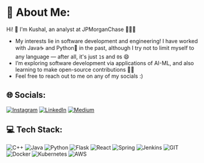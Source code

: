 # 💫 About Me:
Hi! 👋 I'm Kushal, an analyst at JPMorganChase 👨🏻‍💻
- My interests lie in software development and engineering! I have worked with Java☕ and Python🐍 in the past, although I try not to limit myself to any language — after all, it's just `1️`s and `0️`s 😄<br> 
- I’m exploring software development via applications of AI-ML, and also learning to make open-source contributions 👨‍💻<br> 
- Feel free to reach out to me on any of my socials :)


## 🌐 Socials:
[![Instagram](https://img.shields.io/badge/Instagram-%23E4405F.svg?style=for-the-badge&logo=Instagram&logoColor=white)](https://instagram.com/k.u.shall) [![LinkedIn](https://img.shields.io/badge/LinkedIn-%230077B5.svg?style=for-the-badge&logo=linkedin&logoColor=white)](https://linkedin.com/in/kushal-mishra) [![Medium](https://img.shields.io/badge/Medium-12100E?style=for-the-badge&logo=medium&logoColor=white)](https://medium.com/@mishrakushal) 
<!--
![Medium](https://img.shields.io/badge/c++-%2300599C.svg?style=for-the-badge&logo=c%2B%2B&logoColor=white)
-->
## 💻 Tech Stack:
![C++](https://img.shields.io/badge/c++-%2300599C.svg?style=for-the-badge&logo=c%2B%2B&logoColor=white) ![Java](https://img.shields.io/badge/Java-ED8B00?style=for-the-badge&logo=openjdk&logoColor=white) ![Python](https://img.shields.io/badge/python-3670A0?style=for-the-badge&logo=python&logoColor=ffdd54) ![Flask](https://img.shields.io/badge/flask-%23000.svg?style=for-the-badge&logo=flask&logoColor=white) ![React](https://img.shields.io/badge/react-%2320232a.svg?style=for-the-badge&logo=react&logoColor=%2361DAFB) ![Spring](https://img.shields.io/badge/spring-%236DB33F.svg?style=for-the-badge&logo=spring&logoColor=white) ![Jenkins](https://img.shields.io/badge/jenkins-%232C5263.svg?style=for-the-badge&logo=jenkins&logoColor=white) ![GIT](https://img.shields.io/badge/Git-fc6d26?style=for-the-badge&logo=git&logoColor=white) ![Docker](https://img.shields.io/badge/docker-%230db7ed.svg?style=for-the-badge&logo=docker&logoColor=white) ![Kubernetes](https://img.shields.io/badge/kubernetes-%23326ce5.svg?style=for-the-badge&logo=kubernetes&logoColor=white) ![AWS](https://img.shields.io/badge/AWS-%23FF9900.svg?style=for-the-badge&logo=amazon-aws&logoColor=white)

<!--
![Django](https://img.shields.io/badge/django-%23092E20.svg?style=for-the-badge&logo=django&logoColor=white)

![SQLite](https://img.shields.io/badge/sqlite-%2307405e.svg?style=for-the-badge&logo=sqlite&logoColor=white) ![MySQL](https://img.shields.io/badge/mysql-%2300f.svg?style=for-the-badge&logo=mysql&logoColor=white) ![Postgres](https://img.shields.io/badge/postgres-%23316192.svg?style=for-the-badge&logo=postgresql&logoColor=white)

![NumPy](https://img.shields.io/badge/numpy-%23013243.svg?style=for-the-badge&logo=numpy&logoColor=white) ![Pandas](https://img.shields.io/badge/pandas-%23150458.svg?style=for-the-badge&logo=pandas&logoColor=white) ![Plotly](https://img.shields.io/badge/Plotly-%233F4F75.svg?style=for-the-badge&logo=plotly&logoColor=white)
-->

<!---
# 📊 GitHub Stats:
![](https://github-readme-stats.vercel.app/api?username=mishrakushal&theme=radical&hide_border=false&include_all_commits=true&count_private=true)<br/>
![](https://github-readme-streak-stats.herokuapp.com/?user=mishrakushal&theme=radical&hide_border=false)<br/>
![](https://github-readme-stats.vercel.app/api/top-langs/?username=mishrakushal&theme=radical&hide_border=false&include_all_commits=true&count_private=true&layout=compact)

### 🔝 Top Contributed Repo
![](https://github-contributor-stats.vercel.app/api?username=mishrakushal&limit=5&theme=dark&combine_all_yearly_contributions=true)

---
[![](https://visitcount.itsvg.in/api?id=mishrakushal&icon=5&color=0)](https://visitcount.itsvg.in)
-->
